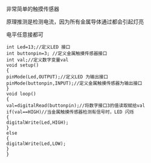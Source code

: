 非常简单的触摸传感器

原理推测是检测电流，因为所有金属导体通过都会引起灯亮

电平任意接都可


```arduino
int Led=13;//定义LED 接口
int buttonpin=3; //定义金属触摸传感器接口
int val;//定义数字变量val
void setup()
{
pinMode(Led,OUTPUT);//定义LED 为输出接口
pinMode(buttonpin,INPUT);//定义金属触摸传感器为输出接口
}
void loop()
{
val=digitalRead(buttonpin);//将数字接口3的值读取赋给val
if(val==HIGH)//当金属触摸传感器检测有信号时，LED 闪烁
{
digitalWrite(Led,HIGH);
}
else
{
digitalWrite(Led,LOW);
}
}


```

